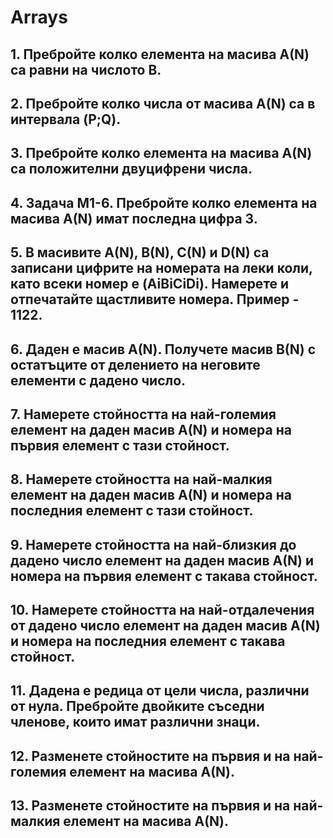 # Arrays

## 1. Пребройте колко елемента на масива А(N) са равни на числото В.

## 2. Пребройте колко числа от масива А(N) са в интервала (P;Q).

## 3. Пребройте колко елемента на масива А(N) са положителни двуцифрени числа.

## 4. Задача М1-6. Пребройте колко елемента на масива А(N) имат последна цифра 3.

## 5. В масивите А(N), B(N), C(N) и D(N) са записани цифрите на номерата на леки коли, като всеки номер е (AiBiCiDi). Намерете и отпечатайте щастливите номера. Пример - 1122.

## 6. Даден е масив А(N). Получете масив В(N) с остатъците от делението на неговите елементи с дадено число.

## 7. Намерете стойността на най-големия елемент на даден масив А(N) и номера на първия елемент с тази стойност.

## 8. Намерете стойността на най-малкия елемент на даден масив А(N) и номера на последния елемент с тази стойност.

## 9. Намерете стойността на най-близкия до дадено число елемент на даден масив А(N) и номера на първия елемент с такава стойност.

## 10. Намерете стойността на най-отдалечения от дадено число елемент на даден масив А(N) и номера на последния елемент с такава стойност.

## 11. Дадена е редица от цели числа, различни от нула. Пребройте двойките съседни членове, които имат различни знаци.

## 12. Разменете стойностите на първия и на най-големия елемент на масива А(N).

## 13. Разменете стойностите на първия и на най-малкия елемент на масива А(N).
